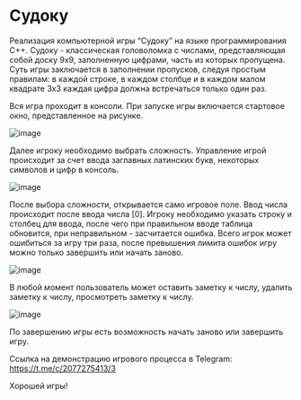# Судоку
Реализация компьютерной игры “Судоку” на языке программирования С++.
Судоку - классическая головоломка с числами, представляющая собой доску 9x9, заполненную цифрами, часть из которых пропущена. Суть игры заключается в заполнении пропусков, следуя простым правилам: в каждой строке, в каждом столбце и в каждом малом квадрате 3x3 каждая цифра должна встречаться только один раз.

Вся игра проходит в консоли. При запуске игры включается стартовое окно, представленное на рисунке. 

![image](https://github.com/alexoxoa/sudoku/assets/153671792/7d705027-3a9b-47d6-8c3a-0956ce41bb30)



Далее игроку необходимо выбрать сложность. Управление игрой происходит за счет ввода заглавных латинских букв, некоторых символов и цифр в консоль. 

![image](https://github.com/alexoxoa/sudoku/assets/153671792/7b22510f-cf77-405d-b104-9d50ccd9b0dc)

После выбора сложности, открывается само игровое поле. Ввод числа происходит после ввода числа [0]. Игроку необходимо указать строку и столбец для ввода, после чего при правильном вводе таблица обновится, при неправильном - засчитается ошибка. Всего игрок может ошибиться за игру три раза, после превышения лимита ошибок игру можно только завершить или начать заново. 

![image](https://github.com/alexoxoa/sudoku/assets/153671792/33df9d2c-74ce-40b6-bea9-0e689565c1c0)

В любой момент пользователь может оставить заметку к числу, удалить заметку к числу, просмотреть заметку к числу. 

![image](https://github.com/alexoxoa/sudoku/assets/153671792/cc25d759-3f25-4ebb-9a2d-f5f08d650db2)

По завершению игры есть возможность начать заново или завершить игру.

Ссылка на демонстрацию игрового процесса в Telegram: https://t.me/c/2077275413/3

Хорошей игры!

